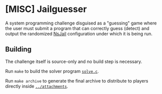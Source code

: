 [MISC] Jailguesser
==================

A system programming challenge disguised as a "guessing" game where the user
must submit a program that can correctly guess (detect) and output the
randomized [NsJail](https://github.com/google/nsjail) configuration under which
it is being run.


Building
--------

The challenge itself is source-only and no build step is necessary.

Run `make` to build the solver program [`solve.c`](./solve.c).

Run `make archive` to generate the final archive to distribute to players
directly inside [`../attachments`](../attachments).
